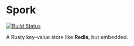# Spork

[![Build Status](https://travis-ci.org/Jarusk/spork.svg?branch=master)](https://travis-ci.org/Jarusk/spork)


A Rusty key-value store like **Redis**, but embedded.
